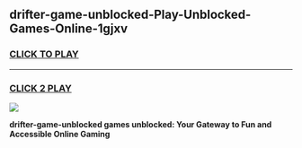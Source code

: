 
## drifter-game-unblocked-Play-Unblocked-Games-Online-1gjxv
<h3>
<a href="https://premium76.site?title=drifter-game-unblocked&ref=24A">CLICK TO PLAY</a></h3>
<hr>

<h3>
<a href="https://premium76.site?title=drifter-game-unblocked&ref=24A">CLICK 2 PLAY</a>
  
</h3>

<a href="https://premium76.site?title=drifter-game-unblocked&ref=24A"><img src="https://clearcache.store/games.png"></a>


**drifter-game-unblocked games unblocked: Your Gateway to Fun and Accessible Online Gaming**
